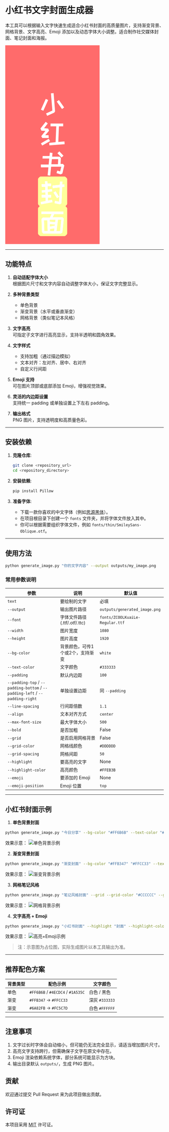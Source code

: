 # 小红书文字封面生成器

本工具可以根据输入文字快速生成适合小红书封面的高质量图片，支持渐变背景、网格背景、文字高亮、Emoji 添加以及动态字体大小调整。适合制作社交媒体封面、笔记封面和海报。

![小红书](./outputs/generated_image.png)

---

## 功能特点

1. **自动适配字体大小**  
   根据图片尺寸和文字内容自动调整字体大小，保证文字完整显示。

2. **多种背景类型**  
   - 单色背景  
   - 渐变背景（水平或垂直渐变）  
   - 网格背景（类似笔记本风格）

3. **文字高亮**  
   可指定子文字进行高亮显示，支持半透明和圆角效果。

4. **文字样式**  
   - 支持加粗（通过描边模拟）  
   - 文本对齐：左对齐、居中、右对齐  
   - 自定义行间距

5. **Emoji 支持**  
   可在图片顶部或底部添加 Emoji，增强视觉效果。

6. **灵活的内边距设置**  
   支持统一 padding 或单独设置上下左右 padding。

7. **输出格式**  
   PNG 图片，支持透明度和高质量色彩。

---

## 安装依赖


1.  **克隆仓库**:
    ```bash
    git clone <repository_url>
    cd <repository_directory>
    ```

2.  **安装依赖**:
    ```bash
    pip install Pillow
    ```

3.  **准备字体**:
    -   下载一款你喜欢的中文字体（例如[思源黑体](https://github.com/adobe-fonts/source-han-sans/releases/download/2.004R/SourceHanSans.ttc.zip)）。
    -   在项目根目录下创建一个 `fonts` 文件夹，并将字体文件放入其中。
    -   你可以根据需要组织字体文件，例如 `fonts/thin/SmileySans-Oblique.otf`。

---

## 使用方法

```bash
python generate_image.py "你的文字内容" --output outputs/my_image.png
```

### 常用参数说明

| 参数                                                                          | 说明                      | 默认值                             |
| --------------------------------------------------------------------------- | ----------------------- | ------------------------------- |
| `text`                                                                      | 要绘制的文字                  | 必填                              |
| `--output`                                                                  | 输出图片路径                  | `outputs/generated_image.png`   |
| `--font`                                                                    | 字体文件路径 (.ttf/.otf/.ttc) | `fonts/ZCOOLKuaiLe-Regular.ttf` |
| `--width`                                                                   | 图片宽度                    | `1080`                          |
| `--height`                                                                  | 图片高度                    | `1920`                          |
| `--bg-color`                                                                | 背景颜色，可传1个或2个，支持渐变       | `white`                         |
| `--text-color`                                                              | 文字颜色                    | `#333333`                       |
| `--padding`                                                                 | 默认内边距                   | `100`                           |
| `--padding-top` / `--padding-bottom` / `--padding-left` / `--padding-right` | 单独设置边距                  | 同 `--padding`                   |
| `--line-spacing`                                                            | 行间距倍数                   | `1.1`                           |
| `--align`                                                                   | 文本对齐方式                  | `center`                        |
| `--max-font-size`                                                           | 最大字体大小                  | `500`                           |
| `--bold`                                                                    | 是否加粗                    | False                           |
| `--grid`                                                                    | 是否启用网格背景                | False                           |
| `--grid-color`                                                              | 网格线颜色                   | `#DDDDDD`                       |
| `--grid-spacing`                                                            | 网格间距                    | `50`                            |
| `--highlight`                                                               | 要高亮的文字                  | None                            |
| `--highlight-color`                                                         | 高亮颜色                    | `#FFEB3B`                       |
| `--emoji`                                                                   | 要添加的 Emoji              | None                            |
| `--emoji-position`                                                          | Emoji 位置                | `top`                           |

---

## 小红书封面示例

1. **单色背景封面**

```bash
python generate_image.py "今日分享" --bg-color "#FF6B6B" --text-color "#FFFFFF" --bold
```

效果示意：
![单色背景示例](https://dummyimage.com/400x600/ff6b6b/ffffff\&text=%E4%BB%8A%E6%97%A5%E5%88%86%E4%BA%AB)

2. **渐变背景封面**

```bash
python generate_image.py "渐变封面" --bg-color "#FFB347" "#FFCC33" --text-color "#333333" --bold
```

效果示意：
![渐变背景示例](https://dummyimage.com/400x600/ffb347/333333\&text=%E6%B8%90%E5%8F%98%E5%B0%81%E9%9D%A2)

3. **网格笔记风格**

```bash
python generate_image.py "笔记风格封面" --grid --grid-color "#CCCCCC" --grid-spacing 40 --text-color "#333333"
```

效果示意：
![网格背景示例](https://dummyimage.com/400x600/ffffff/333333\&text=%E7%AC%94%E8%AE%B0%E9%A3%8E%E6%A0%BC)

4. **文字高亮 + Emoji**

```bash
python generate_image.py "小红书封面" --highlight "封面" --highlight-color "#FFFF00" --emoji "🎉" --emoji-position top --bg-color "#FF6B6B" --text-color "#FFFFFF"
```

效果示意：
![高亮+Emoji示例](https://dummyimage.com/400x600/ff6b6b/ffffff\&text=%E5%B0%8F%E7%BA%A2%E4%B9%A6%E5%B0%81%E9%9D%A2)

> 注：示意图为占位图，实际生成图片以本工具输出为准。

---

## 推荐配色方案

| 背景类型 | 配色示例                              | 文字颜色         |
| ---- | --------------------------------- | ------------ |
| 单色   | `#FF6B6B` / `#4ECDC4` / `#1A535C` | 白色 / 黑色      |
| 渐变   | `#FFB347` → `#FFCC33`             | 深灰 `#333333` |
| 渐变   | `#6A82FB` → `#FC5C7D`             | 白色 `#FFFFFF` |


---

## 注意事项

1. 文字过长时字体会自动缩小，但可能仍无法完全显示，请适当增加图片尺寸。
2. 高亮文字支持跨行，但需确保子文字在原文中存在。
3. Emoji 渲染依赖系统字体，部分系统可能显示为方块。
4. 输出目录默认 `outputs/`，生成 PNG 图片。


## 贡献

欢迎通过提交 Pull Request 来为此项目做出贡献。

## 许可证

本项目采用 [MIT](LICENSE) 许可证。
